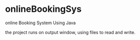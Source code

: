 # onlineBookingSys
<p> online Booking System Using Java</p>
<p> the project runs on output window, using files to read and write.</p>
